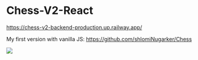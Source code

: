﻿# Chess-V2-React

https://chess-v2-backend-production.up.railway.app/

My first version with vanilla JS: https://github.com/shlomiNugarker/Chess

<image src="https://res.cloudinary.com/duajg3ah1/image/upload/v1668701783/myPortfolio/dg6pkn0oxvpgrtjn998y.png"><image/>

